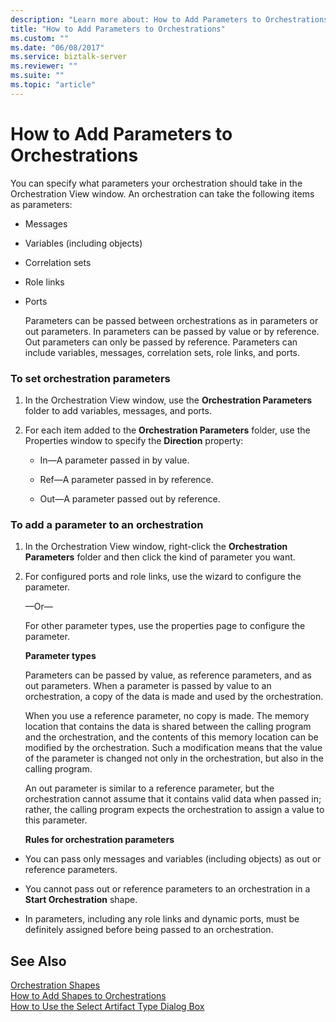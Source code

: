 ```yaml
---
description: "Learn more about: How to Add Parameters to Orchestrations"
title: "How to Add Parameters to Orchestrations"
ms.custom: ""
ms.date: "06/08/2017"
ms.service: biztalk-server
ms.reviewer: ""
ms.suite: ""
ms.topic: "article"
---
```

# How to Add Parameters to Orchestrations
You can specify what parameters your orchestration should take in the Orchestration View window. An orchestration can take the following items as parameters:  
  
- Messages  
  
- Variables (including objects)  
  
- Correlation sets  
  
- Role links  
  
- Ports  
  
  Parameters can be passed between orchestrations as in parameters or out parameters. In parameters can be passed by value or by reference. Out parameters can only be passed by reference. Parameters can include variables, messages, correlation sets, role links, and ports.  
  
### To set orchestration parameters  
  
1.  In the Orchestration View window, use the **Orchestration Parameters** folder to add variables, messages, and ports.  
  
2.  For each item added to the **Orchestration Parameters** folder, use the Properties window to specify the **Direction** property:  
  
    -   In—A parameter passed in by value.  
  
    -   Ref—A parameter passed in by reference.  
  
    -   Out—A parameter passed out by reference.  
  
### To add a parameter to an orchestration  
  
1. In the Orchestration View window, right-click the **Orchestration Parameters** folder and then click the kind of parameter you want.  
  
2. For configured ports and role links, use the wizard to configure the parameter.  
  
    —Or—  
  
    For other parameter types, use the properties page to configure the parameter.  
  
   **Parameter types**  
  
   Parameters can be passed by value, as reference parameters, and as out parameters. When a parameter is passed by value to an orchestration, a copy of the data is made and used by the orchestration.  
  
   When you use a reference parameter, no copy is made. The memory location that contains the data is shared between the calling program and the orchestration, and the contents of this memory location can be modified by the orchestration. Such a modification means that the value of the parameter is changed not only in the orchestration, but also in the calling program.  
  
   An out parameter is similar to a reference parameter, but the orchestration cannot assume that it contains valid data when passed in; rather, the calling program expects the orchestration to assign a value to this parameter.  
  
   **Rules for orchestration parameters**  
  
-   You can pass only messages and variables (including objects) as out or reference parameters.  
  
-   You cannot pass out or reference parameters to an orchestration in a **Start Orchestration** shape.  
  
-   In parameters, including any role links and dynamic ports, must be definitely assigned before being passed to an orchestration.  
  
## See Also  
 [Orchestration Shapes](../core/orchestration-shapes.md)   
 [How to Add Shapes to Orchestrations](../core/how-to-add-shapes-to-orchestrations.md)   
 [How to Use the Select Artifact Type Dialog Box](../core/how-to-use-the-select-artifact-type-dialog-box.md)
